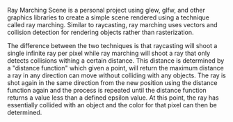 Ray Marching Scene is a personal project using glew, glfw, and other graphics libraries to create a simple scene rendered using a technique called ray marching.
Similar to raycasting, ray marching uses vectors and collision detection for rendering objects rather than rasterization.

The difference between the two techniques is that raycasting will shoot a single infinite ray per pixel while ray marching will shoot a ray that only detects 
collisions withing a certain distance. This distance is determined by a "distance function" which given a point, will return the maximum distance a ray in
any direction can move without colliding with any objects. The ray is shot again in the same direction from the new position using the distance function again
and the process is repeated until the distance function returns a value less than a defined epsilon value. At this point, the ray has essentially collided with
an object and the color for that pixel can then be determined.
